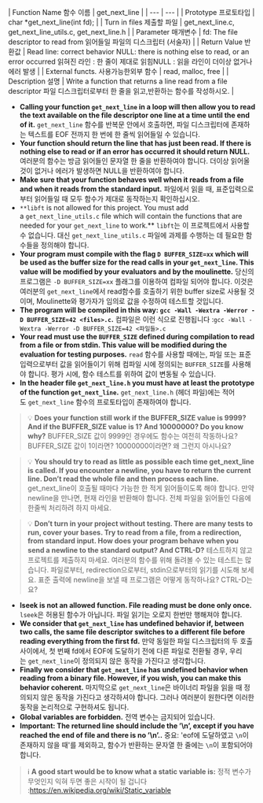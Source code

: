 | Function Name
함수 이름 | get_next_line |
| --- | --- |
| Prototype
프로토타입 | char *get_next_line(int fd); |
| Turn in files
제출할 파일 | get_next_line.c, get_next_line_utils.c, get_next_line.h |
| Parameter
매개변수 | fd: The file descriptor to read from
읽어들일 파일의 디스크립터 (서술자) |
| Return Value
반환값 | Read line: correct behavior
NULL: there is nothing else to read, or an error occurred
읽혀진 라인 : 한 줄이 제대로 읽힘NULL : 읽을 라인이 더이상 없거나 에러 발생 |
| External functs.
사용가능한외부 함수 | read, malloc, free |
| Description
설명 | Write a function that returns a line read from a file descriptor
파일 디스크립터로부터 한 줄을 읽고,반환하는 함수를 작성하시오. |
- **Calling your function `get_next_line` in a loop will then allow you to read the text available on the file descriptor one line at a time until the end of it.**
`get_next_line` 함수를 반복문 안에서 호출하면, 파일 디스크립터에 존재하는 텍스트를 EOF 전까지 한 번에 한 줄씩 읽어들일 수 있습니다.
- **Your function should return the line that has just been read. If there is nothing else to read or if an error has occurred it should return NULL.**
여러분의 함수는 방금 읽어들인 문자열 한 줄을 반환하여야 합니다. 더이상 읽어올 것이 없거나 에러가 발생하면 NULL을 반환하여야 합니다.
- **Make sure that your function behaves well when it reads from a file and when it reads from the standard input.**
파일에서 읽을 때, 표준입력으로부터 읽어들일 때 모두 함수가 제대로 동작하는지 확인하십시오.
- `**libft` is not allowed for this project. You must add a `get_next_line_utils.c` file which will contain the functions that are needed for your `get_next_line` to work.**
`libft`는 이 프로젝트에서 사용할 수 없습니다. 대신 `get_next_line_utils.c` 파일에 과제를 수행하는 데 필요한 함수들을 정의해야 합니다.
- **Your program must compile with the flag `D BUFFER_SIZE=xx` which will be used as the buffer size for the read calls in your `get_next_line`. This value will be modified by your evaluators and by the moulinette.**
당신의 프로그램은 `-D BUFFER_SIZE=xx` 플래그를 이용하여 컴파일 되어야 합니다. 이것은 여러분의 `get_next_line`에서 read함수를 호출하기 위한 buffer size로 사용될 것이며, Moulinette와 평가자가 임의로 값을 수정하여 테스트할 것입니다.
- **The program will be compiled in this way: `gcc -Wall -Wextra -Werror -D BUFFER_SIZE=42 <files>.c`.**
컴파일은 이런 식으로 진행됩니다 :`gcc -Wall -Wextra -Werror -D BUFFER_SIZE=42 <파일들>.c`
- **Your read must use the `BUFFER_SIZE` defined during compilation to read from a file or from stdin. This value will be modified during the evaluation for testing purposes.**
`read` 함수를 사용할 때에는, 파일 또는 표준 입력으로부터 값을 읽어들이기 위해 컴파일 시에 정의되는 `BUFFER_SIZE`를 사용해야 합니다. 평가 시에, 함수 테스트를 위하여 값이 변동될 수 있습니다.
- **In the header file `get_next_line.h` you must have at least the prototype of the function `get_next_line`.**
`get_next_line.h` (헤더 파일)에는 적어도 `get_next_line` 함수의 프로토타입이 존재하여야 합니다.

> 💡 **Does your function still work if the BUFFER_SIZE value is 9999? And if the BUFFER_SIZE value is 1? And 10000000? Do you know why?**
BUFFER_SIZE 값이 9999인 경우에도 함수는 여전히 작동하나요? BUFFER_SIZE 값이 1이라면? 10000000이라면? 왜 그런지 아시나요?
> 

> 💡 **You should try to read as little as possible each time get_next_line is called. If you encounter a newline, you have to return the current line. Don’t read the whole file and then process each line.**
get_next_line이 호출될 때마다 가능한 한 적게 읽어들이도록 해야 합니다. 만약 newline을 만나면, 현재 라인을 반환해야 합니다. 전체 파일을 읽어들인 다음에 한줄씩 처리하려 하지 마세요.
> 

> 💡 **Don’t turn in your project without testing. There are many tests to run, cover your bases. Try to read from a file, from a redirection, from standard input. How does your program behave when you send a newline to the standard output? And CTRL-D?**
테스트하지 않고 프로젝트를 제출하지 마세요. 여러분의 함수를 위해 돌려볼 수 있는 테스트는 많습니다. 파일로부터, redirection으로부터, stdin으로부터의 읽기를 시도해 보세요. 표준 출력에 newline을 보낼 때 프로그램은 어떻게 동작하나요? CTRL-D는요?
> 
- **lseek is not an allowed function. File reading must be done only once.**
`lseek`은 허용된 함수가 아닙니다. 파일 읽기는 오로지 한번만 행해져야 합니다.
- **We consider that `get_next_line` has undefined behavior if, between two calls, the same file descriptor switches to a different file before reading everything from the first fd.**
만약 동일한 파일 디스크립터의 두 호출 사이에서, 첫 번째 fd에서 EOF에 도달하기 전에 다른 파일로 전환될 경우, 우리는 `get_next_line`이 정의되지 않은 동작을 가진다고 생각합니다.
- **Finally we consider that `get_next_line` has undefined behavior when reading from a binary file. However, if you wish, you can make this behavior coherent.**
마지막으로 `get_next_line`은 바이너리 파일을 읽을 때 정의되지 않은 동작을 가진다고 생각하셔야 합니다. 그러나 여러분이 원한다면 이러한 동작을 논리적으로 구현하셔도 됩니다.
- **Global variables are forbidden.**
전역 변수는 금지되어 있습니다.
- **Important: The returned line should include the ’\n’, except if you have reached the end of file and there is no ’\n’..**
중요: 'eof에 도달하였고 `\n`이 존재하지 않을 때'를 제외하고, 함수가 반환하는 문자열 한 줄에는 `\n`이 포함되어야 합니다.

> ℹ️ **A good start would be to know what a static variable is:**
정적 변수가 무엇인지 익혀 두면 좋은 시작이 될 겁니다 :https://en.wikipedia.org/wiki/Static_variable
>